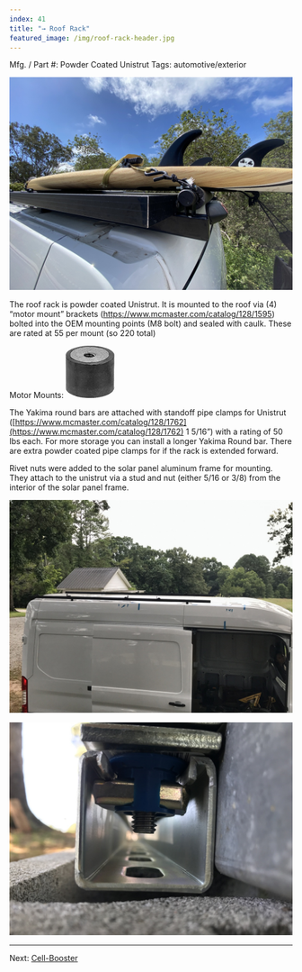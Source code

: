```yaml
---
index: 41
title: "→ Roof Rack"
featured_image: /img/roof-rack-header.jpg
---
```

Mfg. / Part #: Powder Coated Unistrut
Tags: automotive/exterior

![roof-rack-header](img/roof-rack-header.jpg)

The roof rack is powder coated Unistrut. It is mounted to the roof via (4) “motor mount” brackets (https://www.mcmaster.com/catalog/128/1595) bolted into the OEM mounting points (M8 bolt) and sealed with caulk. These are rated at 55 per mount (so 220 total)

Motor Mounts:
![Pasted image 20230218133617](img/Pasted%20image%2020230218133617.png)

The Yakima round bars are attached with standoff pipe clamps for Unistrut ([https://www.mcmaster.com/catalog/128/1762](https://www.mcmaster.com/catalog/128/1762) 1 5/16”) with a rating of 50 lbs each. For more storage you can install a longer Yakima Round bar.  There are extra powder coated pipe clamps for if the rack is extended forward. 

Rivet nuts were added to the solar panel aluminum frame for mounting. They attach to the unistrut via a stud and nut (either 5/16 or 3/8) from the interior of the solar panel frame.

![roof-rack-2](img/roof-rack-2.jpg)

![roof-rack-3](img/roof-rack-3.jpg)

---

Next: [Cell-Booster](Cell-Booster)